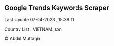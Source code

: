 

## Google Trends Keywords Scraper 
 
Last Update 07-04-2023 , 15:39:11

Country List :
VIETNAM.json



© Abdul Muttaqin 
